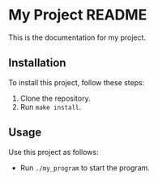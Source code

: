 # My Project README

This is the documentation for my project.

## Installation

To install this project, follow these steps:
1. Clone the repository.
2. Run `make install`.

## Usage

Use this project as follows:
- Run `./my_program` to start the program.

